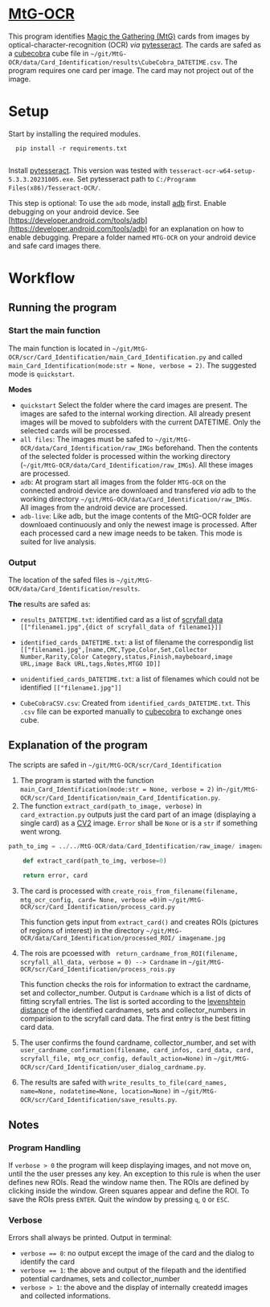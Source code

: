 # [MtG-OCR](https://github.com/fescofesco)
This program identifies [Magic the Gathering (MtG)](https://magic.wizards.com/en) cards from images by optical-character-recognition (OCR) _via_ [pytesseract](https://github.com/UB-Mannheim/tesseract).
The cards are safed as a [cubecobra](www.cubecobra.com) cube file in `~/git/MtG-OCR/data/Card_Identification/results\CubeCobra_DATETIME.csv`. 
The program requires one card per image. The card may not project out of the image.
# Setup 

Start by installing the required modules.
```text
  pip install -r requirements.txt
  
```

Install [pytesseract](https://github.com/UB-Mannheim/tesseract).
This version was tested with `tesseract-ocr-w64-setup-5.3.3.20231005.exe`.
Set pytesseract path to `C:/Programm Files(x86)/Tesseract-OCR/`.

 This step is optional:
 To use the `adb` mode, install [adb](https://github.com/google/python-adb) first. Enable debugging on your android device. See [https://developer.android.com/tools/adb](https://developer.android.com/tools/adb) for an explanation on how to enable debugging.
 Prepare a folder named `MTG-OCR` on your android device and safe card images there.

# Workflow

## Running the program
### Start the main function 
The main function is located in `~/git/MtG-OCR/scr/Card_Identification/main_Card_Identification.py` and called `main_Card_Identification(mode:str = None, verbose = 2)`.
The suggested mode is `quickstart`.

__Modes__
* `quickstart` Select the folder where the card images are present. The images are safed to the internal working direction. All already present images will be moved to subfolders with the current DATETIME. Only the selected cards will be processed.
* `all files`: The images must be safed to `~/git/MtG-OCR/data/Card_Identification/raw_IMGs` beforehand. Then the contents of the selected folder is processed within the working directory (`~/git/MtG-OCR/data/Card_Identification/raw_IMGs`).
All these images are processed. 
*  `adb`: At program start all images from the folder `MTG-OCR` on the connected android device  are downloaed and transfered _via_ adb to the working directory 
`~/git/MtG-OCR/data/Card_Identification/raw_IMGs`. All images from the android device are processed. 
*  `adb-live`: Like adb, but the image contents of the MtG-OCR folder are downloaed continuously and only the newest image is processed. After each processed card a new image needs to be taken. This mode is suited for live analysis.
### Output
The location of the safed files is 
`~/git/MtG-OCR/data/Card_Identification/results`.

__The__ results are safed as: 
* `results_DATETIME.txt`: identified card as a list of [scryfall data](https://scryfall.com/docs/api/cards) `[["filename1.jpg",{dict of scryfall_data of filename1}]]`
* `identified_cards_DATETIME.txt`:  a list of filename the correspondig list  
`[["filename1.jpg",[name,CMC,Type,Color,Set,Collector Number,Rarity,Color Category,status,Finish,maybeboard,image URL,image Back URL,tags,Notes,MTGO ID]]` 

* `unidentified_cards_DATETIME.txt`: a list of filenames which could not be identified
`[["filename1.jpg"]]`
* `CubeCobraCSV.csv`: Created from `identified_cards_DATETIME.txt`. This `.csv` file can be exported manually to [cubecobra](www.cubecobra.com) to exchange ones cube.
## Explanation of the program 
The scripts are safed in `~/git/MtG-OCR/scr/Card_Identification`



	
1. The program is started with the function  `main_Card_Identification(mode:str = None, verbose = 2)` in`~/git/MtG-OCR/scr/Card_Identification/main_Card_Identification.py`. 
2. The function `extract_card(path_to_image, verbose)` in `card_extraction.py` outputs just the card part of an image (displaying a single card) as a [CV2](https://github.com/opencv/opencv) image. `Error`  shall be `None` or is a `str` if something went wrong.
	
```python
path_to_img = ../../MtG-OCR/data/Card_Identification/raw_image/ imagename.jpg

	def extract_card(path_to_img, verbose=0)
	
	return error, card
```

3. The card is processed with `create_rois_from_filename(filename, mtg_ocr_config, card= None, verbose =0)`in `~/git/MtG-OCR/scr/Card_Identification/process_card.py`

	This function gets input from `extract_card()` and creates ROIs (pictures of regions of interest) in the directory
`~/git/MtG-OCR/data/Card_Identification/processed_ROI/ imagename.jpg`


4. The rois are pcoessed with ` return_cardname_from_ROI(filename, scryfall_all_data, verbose = 0) --> Cardname` in `~/git/MtG-OCR/scr/Card_Identification/process_rois.py`
	
	This function checks the rois for information to extract the cardname, set and collector_number. Output is `Cardname` which is a list of dicts of fitting scryfall entries. The list is sorted according to the [levenshtein distance](https://github.com/rapidfuzz/python-Levenshtein) of the identified cardnames, sets and collector_numbers in comparision to the scryfall card data. The first entry is the best fitting card data. 

5.  The user confirms the found cardname, collector_number, and set with `user_cardname_confirmation(filename, card_infos, card_data, card, scryfall_file, mtg_ocr_config, default_action=None)` in `~/git/MtG-OCR/scr/Card_Identification/user_dialog_cardname.py`.

6. The results are safed with `write_results_to_file(card_names, name=None, nodatetime=None, location=None)` in `~/git/MtG-OCR/scr/Card_Identification/save_results.py`.
	
## Notes
### Program Handling
If `verbose > 0` the program will keep displaying images, and not move on, until the
the user presses any key.
An exception to this rule is when the user defines new ROIs. Read the window name then.
The ROIs are defined by clicking inside the window. Green squares appear and define the ROI. To save the ROIs press `ENTER`. Quit the window by pressing `q`, `Q` or `ESC`.

### Verbose
Errors shall always be printed.
Output in terminal:
* `verbose == 0`: no output except the image of the card and the dialog to identify the card
* `verbose == 1`: the above and output of the filepath and the identified potential cardnames, sets and collector_number
* `verbose > 1`: the above and the display of internally createdd images and collected informations.

